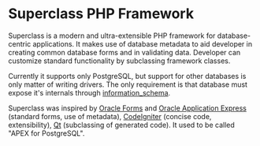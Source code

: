 # Superclass PHP Framework #

Superclass is a modern and ultra-extensible PHP framework for database-centric applications. It makes use of database metadata to aid developer in creating common database forms and in validating data. Developer can customize standard functionality by subclassing framework classes. 

Currently it supports only PostgreSQL, but support for other databases is only matter of writing drivers. The only requirement is that database must expose it's internals through [information_schema][].

Superclass was inspired by [Oracle Forms][Forms] and [Oracle Application Express][APEX] (standard forms, use of metadata), [CodeIgniter][CI] (concise code, extensibility), [Qt][] (subclassing of generated code). It used to be called "APEX for PostgreSQL".

[information_schema]: http://en.wikipedia.org/wiki/Information_schema
[Forms]: http://www.oracle.com/technetwork/developer-tools/forms/index.html
[APEX]: http://www.oracle.com/technetwork/developer-tools/apex/index.html
[CI]: http://ellislab.com/codeigniter
[Qt]: http://qt-project.org/
